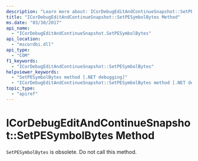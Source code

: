 ```yaml
---
description: "Learn more about: ICorDebugEditAndContinueSnapshot::SetPESymbolBytes Method"
title: "ICorDebugEditAndContinueSnapshot::SetPESymbolBytes Method"
ms.date: "03/30/2017"
api_name:
  - "ICorDebugEditAndContinueSnapshot.SetPESymbolBytes"
api_location:
  - "mscordbi.dll"
api_type:
  - "COM"
f1_keywords:
  - "ICorDebugEditAndContinueSnapshot::SetPESymbolBytes"
helpviewer_keywords:
  - "SetPESymbolBytes method [.NET debugging]"
  - "ICorDebugEditAndContinueSnapshot::SetPESymbolBytes method [.NET debugging]"
topic_type:
  - "apiref"
---
```

# ICorDebugEditAndContinueSnapshot::SetPESymbolBytes Method

`SetPESymbolBytes` is obsolete. Do not call this method.
